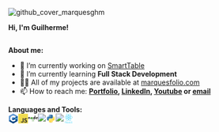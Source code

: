 ![github_cover_marquesghm](https://github.com/marquesghm/marquesghm/assets/7594756/3f6839c8-f89b-4cdd-8ed8-b79e3cac8a79)

**Hi, I'm Guilherme!**
##
**About me:**
- 🔭 I’m currently working on [SmartTable](https://github.com/marquesghm/SmartTable)
- 🌱 I’m currently learning **Full Stack Development**
- 👨‍💻 All of my projects are available at [marquesfolio.com](https://marquesfolio.com/)
- 📫 How to reach me: **[Portfolio](https://marquesfolio.com/), [LinkedIn](https://www.linkedin.com/in/marquesghm/), [Youtube](https://www.youtube.com/@marquesghm) or [email](guilherme.marculino@gmail.com)**

**Languages and Tools:**  
<img align="left" height="20" src="https://raw.githubusercontent.com/devicons/devicon/master/icons/cplusplus/cplusplus-original.svg">
<img align="left" height="20" src="https://raw.githubusercontent.com/devicons/devicon/master/icons/javascript/javascript-original.svg">
<img align="left" height="20" src="https://raw.githubusercontent.com/devicons/devicon/master/icons/nodejs/nodejs-original-wordmark.svg">
<img align="left" height="20" src="https://www.vectorlogo.zone/logos/opencv/opencv-icon.svg">
<img align="left" height="20" src="https://raw.githubusercontent.com/devicons/devicon/master/icons/python/python-original.svg">
<img align="left" height="20" src="https://www.vectorlogo.zone/logos/pytorch/pytorch-icon.svg">
<img align="left" height="20" src="https://raw.githubusercontent.com/devicons/devicon/master/icons/react/react-original-wordmark.svg">    

<!--<img align="left" height="120" src="https://github-readme-stats.vercel.app/api/top-langs?username=marquesghm&show_icons=true&locale=en&layout=compact" alt="marquesghm" />-->
